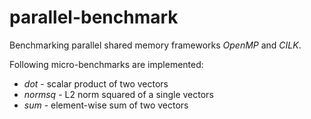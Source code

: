 # parallel-benchmark
Benchmarking parallel shared memory frameworks *OpenMP* and *CILK*.

Following micro-benchmarks are implemented:
* *dot* - scalar product of two vectors
* *normsq* - L2 norm squared of a single vectors
* *sum* - element-wise sum of two vectors
